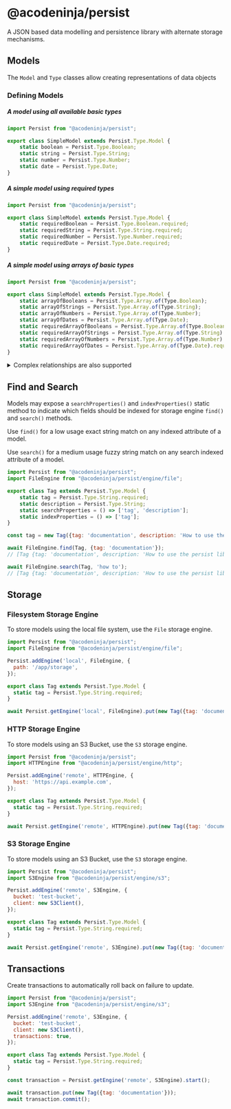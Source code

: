 # @acodeninja/persist

A JSON based data modelling and persistence library with alternate storage mechanisms.

## Models

The `Model` and `Type` classes allow creating representations of data objects

### Defining Models

##### A model using all available basic types

```javascript
import Persist from "@acodeninja/persist";

export class SimpleModel extends Persist.Type.Model {
    static boolean = Persist.Type.Boolean;
    static string = Persist.Type.String;
    static number = Persist.Type.Number;
    static date = Persist.Type.Date;
}
```

##### A simple model using required types

```javascript
import Persist from "@acodeninja/persist";

export class SimpleModel extends Persist.Type.Model {
    static requiredBoolean = Persist.Type.Boolean.required;
    static requiredString = Persist.Type.String.required;
    static requiredNumber = Persist.Type.Number.required;
    static requiredDate = Persist.Type.Date.required;
}
```

##### A simple model using arrays of basic types

```javascript
import Persist from "@acodeninja/persist";

export class SimpleModel extends Persist.Type.Model {
    static arrayOfBooleans = Persist.Type.Array.of(Type.Boolean);
    static arrayOfStrings = Persist.Type.Array.of(Type.String);
    static arrayOfNumbers = Persist.Type.Array.of(Type.Number);
    static arrayOfDates = Persist.Type.Array.of(Type.Date);
    static requiredArrayOfBooleans = Persist.Type.Array.of(Type.Boolean).required;
    static requiredArrayOfStrings = Persist.Type.Array.of(Type.String).required;
    static requiredArrayOfNumbers = Persist.Type.Array.of(Type.Number).required;
    static requiredArrayOfDates = Persist.Type.Array.of(Type.Date).required;
}
```

<details>
  <summary>Complex relationships are also supported</summary>

#### One-to-One Relationships

##### A one-to-one relationship

```javascript
import Persist from "@acodeninja/persist";

export class ModelB extends Persist.Type.Model {
}

export class ModelA extends Persist.Type.Model {
    static linked = ModelB;
}
```

##### A circular one-to-one relationship

```javascript
import Persist from "@acodeninja/persist";

export class ModelA extends Persist.Type.Model {
    static linked = () => ModelB;
}

export class ModelB extends Persist.Type.Model {
    static linked = ModelA;
}
```

#### One-to-Many Relationships

##### A one-to-many relationship

```javascript
import Persist from "@acodeninja/persist";

export class ModelB extends Persist.Type.Model {
}

export class ModelA extends Persist.Type.Model {
    static linked = Persist.Type.Array.of(ModelB);
}
```

##### A circular one-to-many relationship

```javascript
import Persist from "@acodeninja/persist";

export class ModelA extends Persist.Type.Model {
    static linked = () => Type.Array.of(ModelB);
}

export class ModelB extends Persist.Type.Model {
    static linked = ModelA;
}
```

#### Many-to-Many Relationships

##### A many-to-many relationship

```javascript
import Persist from "@acodeninja/persist";

export class ModelA extends Persist.Type.Model {
    static linked = Persist.Type.Array.of(ModelB);
}

export class ModelB extends Persist.Type.Model {
    static linked = Persist.Type.Array.of(ModelA);
}
```
</details>

## Find and Search

Models may expose a `searchProperties()` and `indexProperties()` static method to indicate which 
fields should be indexed for storage engine `find()` and `search()` methods.

Use `find()` for a low usage exact string match on any indexed attribute of a model.

Use `search()` for a medium usage fuzzy string match on any search indexed attribute of a model.

```javascript
import Persist from "@acodeninja/persist";
import FileEngine from "@acodeninja/persist/engine/file";

export class Tag extends Persist.Type.Model {
    static tag = Persist.Type.String.required;
    static description = Persist.Type.String;
    static searchProperties = () => ['tag', 'description'];
    static indexProperties = () => ['tag'];
}

const tag = new Tag({tag: 'documentation', description: 'How to use the persist library'});

await FileEngine.find(Tag, {tag: 'documentation'});
// [Tag {tag: 'documentation', description: 'How to use the persist library'}]

await FileEngine.search(Tag, 'how to');
// [Tag {tag: 'documentation', description: 'How to use the persist library'}]
```

## Storage

### Filesystem Storage Engine

To store models using the local file system, use the `File` storage engine.

```javascript
import Persist from "@acodeninja/persist";
import FileEngine from "@acodeninja/persist/engine/file";

Persist.addEngine('local', FileEngine, {
  path: '/app/storage',
});

export class Tag extends Persist.Type.Model {
  static tag = Persist.Type.String.required;
}

await Persist.getEngine('local', FileEngine).put(new Tag({tag: 'documentation'}));
```

### HTTP Storage Engine

To store models using an S3 Bucket, use the `S3` storage engine.

```javascript
import Persist from "@acodeninja/persist";
import HTTPEngine from "@acodeninja/persist/engine/http";

Persist.addEngine('remote', HTTPEngine, {
  host: 'https://api.example.com',
});

export class Tag extends Persist.Type.Model {
  static tag = Persist.Type.String.required;
}

await Persist.getEngine('remote', HTTPEngine).put(new Tag({tag: 'documentation'}));
```

### S3 Storage Engine

To store models using an S3 Bucket, use the `S3` storage engine.

```javascript
import Persist from "@acodeninja/persist";
import S3Engine from "@acodeninja/persist/engine/s3";

Persist.addEngine('remote', S3Engine, {
  bucket: 'test-bucket',
  client: new S3Client(),
});

export class Tag extends Persist.Type.Model {
  static tag = Persist.Type.String.required;
}

await Persist.getEngine('remote', S3Engine).put(new Tag({tag: 'documentation'}));
```

## Transactions

Create transactions to automatically roll back on failure to update.

```javascript
import Persist from "@acodeninja/persist";
import S3Engine from "@acodeninja/persist/engine/s3";

Persist.addEngine('remote', S3Engine, {
  bucket: 'test-bucket',
  client: new S3Client(),
  transactions: true,
});

export class Tag extends Persist.Type.Model {
  static tag = Persist.Type.String.required;
}

const transaction = Persist.getEngine('remote', S3Engine).start();

await transaction.put(new Tag({tag: 'documentation'}));
await transaction.commit();
```
